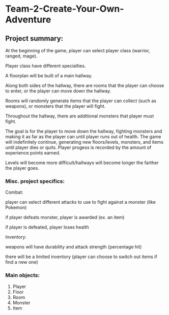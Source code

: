 # Team-2-Create-Your-Own-Adventure


## Project summary: 

At the beginning of the game, player can select player class (warrior, ranged, mage). 

Player class have different specialties.

A floorplan will be built of a main hallway. 

Along both sides of the hallway, there are rooms that the player can choose to enter, or the player can move down the hallway. 

Rooms will randomly generate items that the player can collect (such as weapons), or monsters that the player will fight.

Throughout the hallway, there are additional monsters that player must fight. 

The goal is for the player to move down the hallway, fighting monsters and making it as far as the player can until player runs 
out of health. The game will indefinitely continue, generating new floors/levels, monsters, and items until player dies or quits. 
Player progess is recorded by the amount of experience points earned. 

Levels will become more difficult/hallways will become longer the farther the player goes.

### Misc. project specifics:

Combat: 

player can select different attacks to use to fight against a monster (like Pokemon)

if player defeats monster, player is awarded (ex. an item)

if player is defeated, player loses health


Inventory: 

weapons will have durability and attack strength (percentage hit)

there will be a limited inventory (player can choose to switch out items if find a new one)

### Main objects: 

1. Player
2. Floor
3. Room
4. Monster
5. Item

